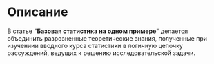 # Описание

В статье "__Базовая статистика на одном примере__" делается объединить разрозненные теоретические знания, полученные при изучениии вводного курса статистики в логичную цепочку рассуждений, ведущих к решению исследовательской задачи.
